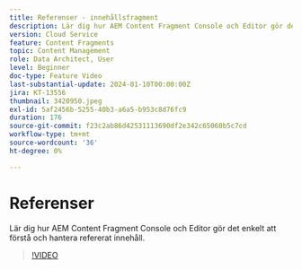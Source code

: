 ```yaml
---
title: Referenser - innehållsfragment
description: Lär dig hur AEM Content Fragment Console och Editor gör det enkelt att hantera refererat innehåll.
version: Cloud Service
feature: Content Fragments
topic: Content Management
role: Data Architect, User
level: Beginner
doc-type: Feature Video
last-substantial-update: 2024-01-10T00:00:00Z
jira: KT-13556
thumbnail: 3420950.jpeg
exl-id: 5af2456b-5255-40b3-a6a5-b953c8d76fc9
duration: 176
source-git-commit: f23c2ab86d42531113690df2e342c65060b5c7cd
workflow-type: tm+mt
source-wordcount: '36'
ht-degree: 0%

---
```


# Referenser

Lär dig hur AEM Content Fragment Console och Editor gör det enkelt att förstå och hantera refererat innehåll.

>[!VIDEO](https://video.tv.adobe.com/v/3420950/?learn=on)

